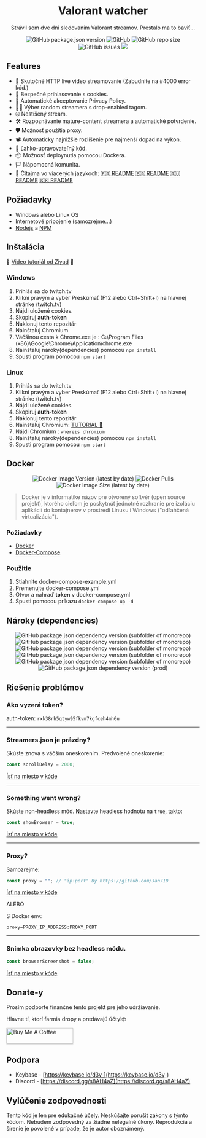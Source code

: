 


<h1 align="center">Valorant watcher</h1>
<p align="center"> Strávil som dve dni sledovaním Valorant streamov. Prestalo ma to baviť...</p>
<p align="center">
<img alt="GitHub package.json version" src="https://img.shields.io/github/package-json/v/D3vl0per/Valorant-watcher"> <img alt="GitHub" src="https://img.shields.io/github/repo-size/D3vl0per/Valorant-watcher"> <img alt="GitHub repo size" src="https://img.shields.io/github/license/D3vl0per/Valorant-watcher"> <img alt="GitHub issues" src="https://img.shields.io/github/issues/D3vl0per/Valorant-watcher"> <a href="https://asciinema.org/a/rob4Rh1EG4XFVfN4XWK67JSnf" target="_blank"><img src="https://asciinema.org/a/rob4Rh1EG4XFVfN4XWK67JSnf.svg" /></a>
</p>

## Features
- 🎥 Skutočné HTTP live video streamovanie (Zabudnite na #4000 error kód.)
- 🔐 Bezpečné prihlasovanie s cookies.
- 📜 Automatické akceptovanie Privacy Policy.
- 👨‍💻 Výber random streamera s drop-enabled tagom.
- 🤐 Nestíšený stream.
- 🛠 Rozpoznávanie mature-content streamera a automatické potvrdenie.
- 🛡 Možnosť použitia proxy.
- 📽 Automaticky najnižšie rozlíšenie pre najmenší dopad na výkon.
- 🧰 Ľahko-upravovateľný kód.
- 📦 Možnosť deploynutia pomocou Dockera.
- 🏳️ Nápomocná komunita.
- 💬 Čítajma vo viacerých jazykoch: [🇫🇷 README](https://github.com/D3vl0per/Valorant-watcher/blob/languages/README_FR.md) [🇧🇷 README](https://github.com/D3vl0per/Valorant-watcher/blob/languages/README_PT.md) [🇷🇺 README](https://github.com/D3vl0per/Valorant-watcher/blob/languages/README_RU.md) [🇸🇰 README](https://github.com/D3vl0per/Valorant-watcher/blob/languages/README_SK.md)

## Požiadavky

 - Windows alebo Linux OS
 - Internetové pripojenie (samozrejme...)
 - [Nodejs](https://nodejs.org/en/download/) a [NPM](https://www.npmjs.com/get-npm)
 
## Inštalácia
🎥 [Video tutoriál od Ziyad](https://youtu.be/bwzv7wT44Ds) 🎥
### Windows
1. Prihlás sa do twitch.tv
2. Klikni pravým a vyber Preskúmať (F12 alebo Ctrl+Shift+I) na hlavnej stránke (twitch.tv)
3. Nájdi uložené cookies.
4. Skopiruj **auth-token**
5. Naklonuj tento repozitár
6. Nainštaluj Chromium.
7. Väčšinou cesta k Chrome.exe je : C:\\Program Files (x86)\\Google\\Chrome\\Application\\chrome.exe
8. Nainštaluj nároky(dependencies) pomocou `npm install`
9. Spusti program pomocou `npm start`
### Linux
1. Prihlás sa do twitch.tv
2. Klikni pravým a vyber Preskúmať (F12 alebo Ctrl+Shift+I) na hlavnej stránke (twitch.tv)
3. Nájdi uložené cookies.
4. Skopiruj **auth-token**
5. Naklonuj tento repozitár
6. Nainštaluj Chromium: [TUTORIÁL 🤗](https://www.addictivetips.com/ubuntu-linux-tips/install-chromium-on-linux/)
7. Nájdi Chromium : `whereis chromium`
8. Nainštaluj nároky(dependencies) pomocou `npm install`
9. Spusti program pomocou `npm start`

## Docker
<p align="center">
<img alt="Docker Image Version (latest by date)" src="https://img.shields.io/docker/v/d3vm/valorant-watcher"> <img alt="Docker Pulls" src="https://img.shields.io/docker/pulls/d3vm/valorant-watcher"> <img alt="Docker Image Size (latest by date)" src="https://img.shields.io/docker/image-size/d3vm/valorant-watcher">
</p>


>Docker je v informatike názov pre otvorený softvér (open source projekt), ktorého cieľom je poskytnúť jednotné rozhranie pre izoláciu aplikácií do kontajnerov v prostredí Linuxu i Windows ("odľahčená virtualizácia").
### Požiadavky
- [Docker](https://docs.docker.com/get-docker/)
- [Docker-Compose](https://docs.docker.com/compose/install/)

### Použitie
1. Stiahnite docker-compose-example.yml
2. Premenujte docker-compose.yml
3. Otvor a nahraď **token** v docker-compose.yml
4. Spusti pomocou príkazu `docker-compose up -d`
## Nároky (dependencies)
<p align="center">
<img alt="GitHub package.json dependency version (subfolder of monorepo)" src="https://img.shields.io/github/package-json/dependency-version/D3vl0per/Valorant-watcher/puppeteer-core"> <img alt="GitHub package.json dependency version (subfolder of monorepo)" src="https://img.shields.io/github/package-json/dependency-version/D3vl0per/Valorant-watcher/cheerio"> <img alt="GitHub package.json dependency version (subfolder of monorepo)" src="https://img.shields.io/github/package-json/dependency-version/D3vl0per/Valorant-watcher/inquirer"> <img alt="GitHub package.json dependency version (subfolder of monorepo)" src="https://img.shields.io/github/package-json/dependency-version/D3vl0per/Valorant-watcher/dotenv"> <img alt="GitHub package.json dependency version (subfolder of monorepo)" src="https://img.shields.io/github/package-json/dependency-version/D3vl0per/Valorant-watcher/dayjs"> <img alt="GitHub package.json dependency version (prod)" src="https://img.shields.io/github/package-json/dependency-version/D3vl0per/valorant-watcher/tree-kill">
</p>

## Riešenie problémov

### Ako vyzerá token?
auth-token: `rxk38rh5qtyw95fkvm7kgfceh4mh6u`
___


### Streamers.json je prázdny?

Skúste znova s väčším oneskorením.
Predvolené oneskorenie:
```javascript
const scrollDelay = 2000;
```
[Ísť na miesto v kóde](https://github.com/D3vl0per/Valorant-watcher/blob/12dce8065423861971b7088563ad936b2dcc2559/app.js#L15)
___
### Something went wrong?
Skúste non-headless mód. Nastavte headless hodnotu na `true`, takto:
```javascript
const showBrowser = true;
```
[Ísť na miesto v kóde](https://github.com/D3vl0per/Valorant-watcher/blob/12dce8065423861971b7088563ad936b2dcc2559/app.js#L24)
___
### Proxy?

Samozrejme:
```javascript
const proxy = ""; // "ip:port" By https://github.com/Jan710
```
[Ísť na miesto v kóde](https://github.com/D3vl0per/Valorant-watcher/blob/12dce8065423861971b7088563ad936b2dcc2559/app.js#L25)  

ALEBO

S Docker env:
```
proxy=PROXY_IP_ADDRESS:PROXY_PORT
```
___
### Snímka obrazovky bez headless módu.
```javascript
const browserScreenshot = false;
```
[Ísť na miesto v kóde](https://github.com/D3vl0per/Valorant-watcher/blob/12dce8065423861971b7088563ad936b2dcc2559/app.js#L27)

## Donate-y
Prosím podporte finančne tento projekt pre jeho udržiavanie.

Hlavne tí, ktorí farmia dropy a predávajú účty!🤓  

<a href="https://www.buymeacoffee.com/D3v" target="_blank"><img src="https://www.buymeacoffee.com/assets/img/custom_images/orange_img.png" alt="Buy Me A Coffee" style="height: 41px !important;width: 174px !important;box-shadow: 0px 3px 2px 0px rgba(190, 190, 190, 0.5) !important;-webkit-box-shadow: 0px 3px 2px 0px rgba(190, 190, 190, 0.5) !important;" ></a>


## Podpora
 - Keybase - [https://keybase.io/d3v_](https://keybase.io/d3v_)
 - Discord - [https://discord.gg/s8AH4aZ](https://discord.gg/s8AH4aZ)

## Vylúčenie zodpovednosti
Tento kód je len pre edukačné účely.
Neskúšajte porušit zákony s týmto kódom.
Nebudem zodpovedný za žiadne nelegalné úkony.
Reprodukcia a šírenie je povolené v prípade, že je autor oboznámený.
